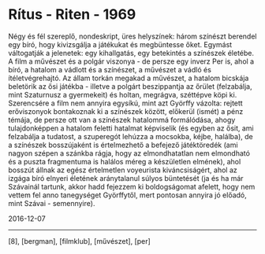 # Rítus - Riten - 1969

Négy és fél szereplő, nondeskript, üres helyszínek: három színészt berendel egy bíró, hogy kivizsgálja a játékukat és megbüntesse őket. Egymást váltogatják a jelenetek: egy kihallgatás, egy betekintés a színészek életébe. A film a művészet és a polgár viszonya - de persze egy inverz Per is, ahol a bíró, a hatalom a vádlott és a színészet, a művészet a vádló és ítéletvégrehajtó. Az állam torkán megakad a művészet, a hatalom bicskája beletörik az ősi játékba - illetve a polgárt beszippantja az őrület (felzabálja, mint Szaturnusz a gyermekeit) és holtan, megrágva, széttépve köpi ki. Szerencsére a film nem annyira egysíkú, mint azt Györffy vázolta: rejtett erőviszonyok bontakoznak ki a színészek között, előkerül (ismét) a pénz témája, de persze ott van a színészek hatalommá formálódása, ahogy tulajdonképpen a hatalom feletti hatalmat képviselik (és egyben az ősit, ami felzabálja a tudatost, a szuperegót lehúzza a mocsokba, kéjbe, halálba), de a színészek bosszújaként is értelmezhető a befejező játéktöredék (ami nagyon szépen a szánkba rágja, hogy az elmondhatatlan nem elmondható és a puszta fragmentuma is halálos méreg a készületlen elmének), ahol bosszút állnak az egész értelmetlen voyeurista kiváncsiságért, ahol az izgága bíró elnyeri életének aránytalanul súlyos büntetését (ja és ha már Szávainál tartunk, akkor hadd fejezzem ki boldogságomat afelett, hogy nem vettem fel anno tanegységet Györffytől, mert pontosan annyira jó előadó, mint Szávai - semennyire).

2016-12-07 

----

[8], [bergman], [filmklub], [művészet], [per]